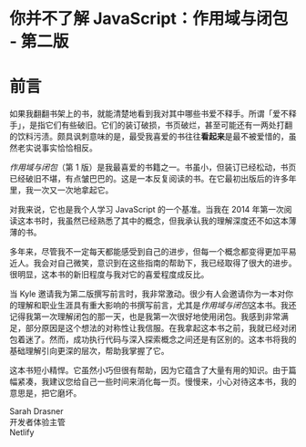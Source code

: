 # 你并不了解 JavaScript：作用域与闭包 - 第二版

# 前言

如果我翻翻书架上的书，就能清楚地看到我对其中哪些书爱不释手。所谓「爱不释手」，是指它们有些破旧。它们的装订破损，书页破烂，甚至可能还有一两处打翻的饮料污渍。颇具讽刺意味的是，最受我喜爱的书往往**看起来**是最不被爱惜的，虽然老实说事实恰恰相反。

_作用域与闭包_（第 1 版）是我最喜爱的书籍之一。书虽小，但装订已经松动，书页已经破旧不堪，有点皱巴巴的。这是一本反复阅读的书。在它最初出版后的许多年里，我一次又一次地拿起它。

对我来说，它也是我个人学习 JavaScript 的一个基准。当我在 2014 年第一次阅读这本书时，我虽然已经熟悉了其中的概念，但我承认我的理解深度还不如这本薄薄的书。

多年来，尽管我不一定每天都能感受到自己的进步，但每一个概念都变得更加平易近人。我会对自己微笑，意识到在这些指南的帮助下，我已经取得了很大的进步。很明显，这本书的新旧程度与我对它的喜爱程度成反比。

当 Kyle 邀请我为第二版撰写前言时，我非常激动。很少有人会邀请你为一本对你的理解和职业生涯具有重大影响的书撰写前言，尤其是*作用域与闭包*这本书。我还记得我第一次理解闭包的那一天，也是我第一次很好地使用闭包。我感到非常满足，部分原因是这个想法的对称性让我信服。在我拿起这本书之前，我就已经对闭包着迷了。然而，成功执行代码与深入探索概念之间还是有区别的。这本书将我的基础理解引向更深的层次，帮助我掌握了它。

这本书短小精悍。它虽然小巧但很有帮助，因为它蕴含了大量有用的知识。由于篇幅紧凑，我建议您给自己一些时间来消化每一页。慢慢来，小心对待这本书，我的意思是，把它磨坏。



<div>
Sarah Drasner<br/>
开发者体验主管<br/>
Netlify
</div>
